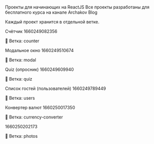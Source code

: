 Проекты для начинающих на ReactJS
Все проекты разработаны для бесплатного курса на канале Archakov Blog

Каждый проект хранится в отдельной ветке.

Счётчик
1660249082356

🌿 Ветка: counter

Модальное окно
1660249510674

🌿 Ветка: modal

Quiz (опросник)
1660249609940

🌿 Ветка: quiz

Список гостей (пользователей)
1660249789449

🌿 Ветка: users

Конвертер валют
1660250017350

🌿 Ветка: currency-converter

1660250202173

🌿 Ветка: photos

